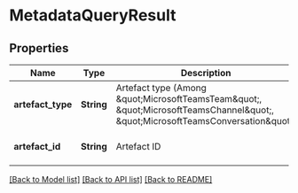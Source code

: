 # MetadataQueryResult
## Properties

Name | Type | Description | Notes
------------ | ------------- | ------------- | -------------
**artefact\_type** | **String** | Artefact type (Among \&quot;MicrosoftTeamsTeam\&quot;, \&quot;MicrosoftTeamsChannel\&quot;, \&quot;MicrosoftTeamsConversation\&quot;) | [optional] [default to null]
**artefact\_id** | **String** | Artefact ID | [optional] [default to null]

[[Back to Model list]](../README.md#documentation-for-models) [[Back to API list]](../README.md#documentation-for-api-endpoints) [[Back to README]](../README.md)

